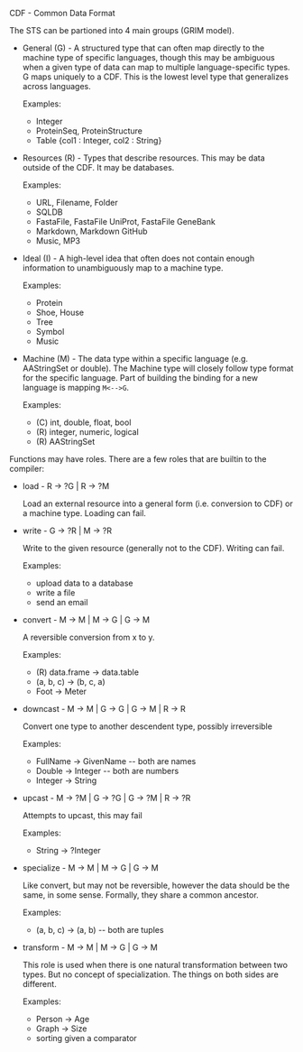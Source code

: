 CDF - Common Data Format

The STS can be partioned into 4 main groups (GRIM model).

 * General (G) - A structured type that can often map directly to the machine
    type of specific languages, though this may be ambiguous when a given type
    of data can map to multiple language-specific types. G maps uniquely to
    a CDF. This is the lowest level type that generalizes across languages.

    Examples:
      * Integer
      * ProteinSeq, ProteinStructure
      * Table {col1 : Integer, col2 : String}

 * Resources (R) - Types that describe resources. This may be data outside of
    the CDF. It may be databases.

    Examples:
      * URL, Filename, Folder
      * SQLDB
      * FastaFile, FastaFile UniProt, FastaFile GeneBank
      * Markdown, Markdown GitHub
      * Music, MP3

 * Ideal (I) - A high-level idea that often does not contain enough information to
    unambiguously map to a machine type.

    Examples:
      * Protein
      * Shoe, House
      * Tree
      * Symbol
      * Music

 * Machine (M) - The data type within a specific language (e.g. AAStringSet or
   double). The Machine type will closely follow type format for the specific
   language. Part of building the binding for a new language is mapping
   `M<-->G`.

    Examples:
      * (C) int, double, float, bool
      * (R) integer, numeric, logical
      * (R) AAStringSet


Functions may have roles. There are a few roles that are builtin to the compiler:

 * load - R -> ?G | R -> ?M
   
   Load an external resource into a general form (i.e. conversion to CDF) or
   a machine type. Loading can fail.

 * write - G -> ?R | M -> ?R

   Write to the given resource (generally not to the CDF). Writing can fail.
   
   Examples:
     * upload data to a database
     * write a file
     * send an email

 * convert - M -> M | M -> G | G -> M

   A reversible conversion from x to y. 

   Examples:
     * (R) data.frame -> data.table
     * (a, b, c) -> (b, c, a)
     * Foot -> Meter

 * downcast - M -> M | G -> G | G -> M | R -> R

   Convert one type to another descendent type, possibly irreversible

   Examples:
     * FullName -> GivenName  -- both are names
     * Double -> Integer      -- both are numbers
     * Integer -> String

 * upcast - M -> ?M | G -> ?G | G -> ?M | R -> ?R

   Attempts to upcast, this may fail

   Examples:
     * String -> ?Integer

 * specialize - M -> M | M -> G | G -> M

   Like convert, but may not be reversible, however the data should be the
   same, in some sense. Formally, they share a common ancestor.

   Examples:
     * (a, b, c) -> (a, b)    -- both are tuples

 * transform - M -> M | M -> G | G -> M 
    
   This role is used when there is one natural transformation between two
   types. But no concept of specialization. The things on both sides are
   different.

   Examples:
     * Person -> Age
     * Graph -> Size
     * sorting given a comparator
